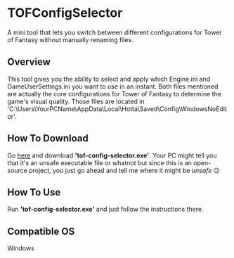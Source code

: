 # TOFConfigSelector
A mini tool that lets you switch between different configurations for Tower of Fantasy without manually renaming files.

<h2>Overview</h2>
This tool gives you the ability to select and apply which Engine.ini and GameUserSettings.ini you want to use in an instant.
Both files mentioned are actually the core configurations for Tower of Fantasy to determine the game's visual quality.
Those files are located in 'C:\Users\YourPCName\AppData\Local\Hotta\Saved\Config\WindowsNoEditor'.

<h2>How To Download</h2>
Go <a href="https://github.com/awm101/TOFConfigSelector/releases">here</a> and download <strong>'tof-config-selector.exe'</strong>.
Your PC might tell you that it's an unsafe executable file or whatnot but since this is an open-source project, you just go ahead and tell me where it might be <i>unsafe</i> 😕

<h2>How To Use</h2>
Run <strong>'tof-config-selector.exe'</strong> and just follow the instructions there.

<h2>Compatible OS</h2>
Windows 
